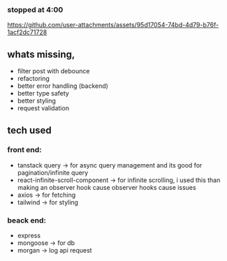 ### stopped at 4:00
https://github.com/user-attachments/assets/95d17054-74bd-4d79-b76f-1acf2dc71728

## whats missing,
- filter post with debounce
- refactoring
- better error handling (backend)
- better type safety
- better styling
- request validation

## tech used
### front end: 
- tanstack query -> for async query management and its good for pagination/infinite query
- react-infinite-scroll-component -> for infinite scrolling, i used this than making an observer hook cause observer hooks cause issues
- axios -> for fetching
- tailwind -> for styling 

### beack end:
- express 
- mongoose -> for db
- morgan -> log api request




